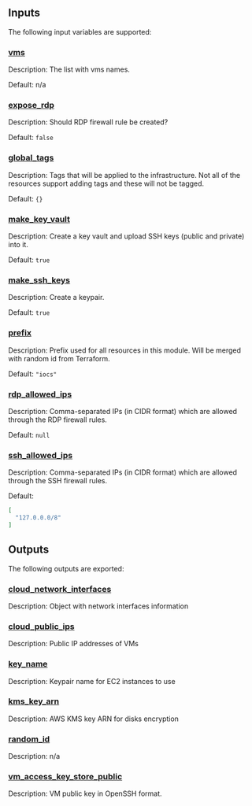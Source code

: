 ## Inputs

The following input variables are supported:

### <a name="input_vms"></a> [vms](#input\_vms)

Description: The list with vms names.

Default: n/a

### <a name="input_expose_rdp"></a> [expose\_rdp](#input\_expose\_rdp)

Description: Should RDP firewall rule be created?

Default: `false`

### <a name="input_global_tags"></a> [global\_tags](#input\_global\_tags)

Description: Tags that will be applied to the infrastructure. Not all of the resources support adding tags and these will not be tagged.

Default: `{}`

### <a name="input_make_key_vault"></a> [make\_key\_vault](#input\_make\_key\_vault)

Description: Create a key vault and upload SSH keys (public and private) into it.

Default: `true`

### <a name="input_make_ssh_keys"></a> [make\_ssh\_keys](#input\_make\_ssh\_keys)

Description: Create a keypair.

Default: `true`

### <a name="input_prefix"></a> [prefix](#input\_prefix)

Description: Prefix used for all resources in this module. Will be merged with random id from Terraform.

Default: `"iocs"`

### <a name="input_rdp_allowed_ips"></a> [rdp\_allowed\_ips](#input\_rdp\_allowed\_ips)

Description: Comma-separated IPs (in CIDR format) which are allowed through the RDP firewall rules.

Default: `null`

### <a name="input_ssh_allowed_ips"></a> [ssh\_allowed\_ips](#input\_ssh\_allowed\_ips)

Description: Comma-separated IPs (in CIDR format) which are allowed through the SSH firewall rules.

Default:

```json
[
  "127.0.0.0/8"
]
```

## Outputs

The following outputs are exported:

### <a name="output_cloud_network_interfaces"></a> [cloud\_network\_interfaces](#output\_cloud\_network\_interfaces)

Description: Object with network interfaces information

### <a name="output_cloud_public_ips"></a> [cloud\_public\_ips](#output\_cloud\_public\_ips)

Description: Public IP addresses of VMs

### <a name="output_key_name"></a> [key\_name](#output\_key\_name)

Description: Keypair name for EC2 instances to use

### <a name="output_kms_key_arn"></a> [kms\_key\_arn](#output\_kms\_key\_arn)

Description: AWS KMS key ARN for disks encryption

### <a name="output_random_id"></a> [random\_id](#output\_random\_id)

Description: n/a

### <a name="output_vm_access_key_store_public"></a> [vm\_access\_key\_store\_public](#output\_vm\_access\_key\_store\_public)

Description: VM public key in OpenSSH format.
